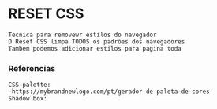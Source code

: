 # RESET CSS
    Tecnica para removewr estilos do navegador
    O Reset CSS limpa TODOS os padrões dos navegadores
    Tambem podemos adicionar estilos para pagina toda

### Referencias
    CSS palette:
    -https://mybrandnewlogo.com/pt/gerador-de-paleta-de-cores
    Shadow box:    